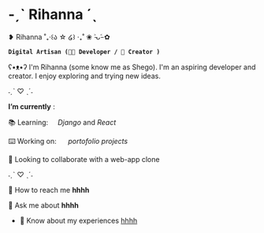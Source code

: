 # -ˏˋ Rihanna ˊˎ

❥ Rihanna ˚₊‧꒰ა ☆ ໒꒱ ‧₊˚ ❀ ˃̵ᴗ˂̵ ✿

**`Digital Artisan (👩‍💻 Developer / 📸 Creator )`**

ʕ•ᴥ•ʔ I'm Rihanna (some know me as Shego). I'm an aspiring developer and creator. I enjoy exploring and trying new ideas. <br>

˗ˏˋ ♡ ˎˊ˗

**I’m currently** :

📚 Learning:&nbsp;&nbsp;&nbsp;&nbsp;&nbsp;_Django_ and _React_<br>

⌨️ Working on:&nbsp;&nbsp;&nbsp;&nbsp;&nbsp; _portofolio projects_<br>

👥 Looking to collaborate with a web-app clone

˗ˏˋ ♡ ˎˊ˗

📧 How to reach me **hhhh**

💬 Ask me about **hhhh**

- 📄 Know about my experiences [hhhh](hhhh)
